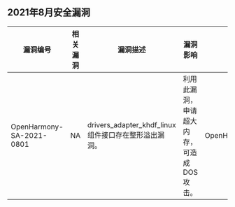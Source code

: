 ## 2021年8月安全漏洞


| 漏洞编号 | 相关漏洞 | 漏洞描述 | 漏洞影响 | 受影响的版本 | 受影响的仓库 | 修复链接 | 参考链接 |
| -------- |-------- | -------- | -------- | ----------- | ----------- | -------- | ------- |
|OpenHarmony-SA-2021-0801 | NA | drivers_adapter_khdf_linux组件接口存在整形溢出漏洞。| 利用此漏洞，申请超大内存，可造成DOS攻击。|OpenHarmony_1.0.1_release|drivers_adapter_khdf_linux| [链接](https://gitee.com/openharmony/drivers_adapter_khdf_linux/pulls/28/files) | 本项目组上报 |
